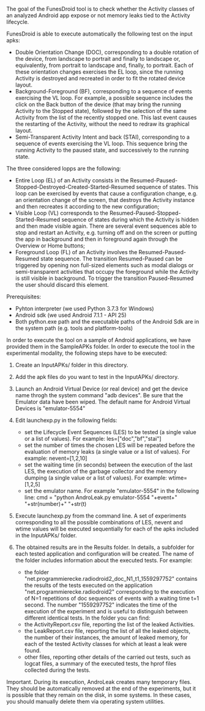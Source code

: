 The goal of the FunesDroid tool is to check whether the Activity classes of an analyzed Android app expose or not memory leaks tied to the Activity lifecycle.

FunesDroid is able to execute automatically the following test on the input apks:
- Double Orientation Change (DOC), corresponding to a double rotation of the device, from landscape to portrait and finally to landscape or, equivalently, from portrait to landscape and, finally, to portrait. Each of these orientation changes exercises the EL loop, since the running Activity is destroyed and recreated in order to fit the rotated device layout. 
- Background-Foreground (BF), corresponding to a sequence of events exercising the VL loop. For example, a possible sequence includes the click on the Back button of the device (that may bring the running Activity to the Stopped state), followed by the selection of the same Activity from the list of the recently stopped one. This last event causes the restarting of the Activity, without the need to redraw its graphical layout.
- Semi-Transparent Activity Intent and back (STAI), corresponding to  a sequence of events exercising the VL loop. This sequence bring the running Activity to the paused state, and successively to the running state.

The three considered lopps are the following:
- Entire Loop (EL) of an Activity consists in the Resumed-Paused-Stopped-Destroyed-Created-Started-Resumed sequence of states. This loop can be exercised by events that cause a configuration change, e.g. an orientation change of the screen, that destroys the Activity instance and then recreates it according to the new configuration; 
- Visible Loop (VL) corresponds to the Resumed-Paused-Stopped-Started-Resumed sequence of states during which the Activity is hidden and then made visible again. There are several event sequences able to stop and restart an Activity, e.g. turning off and on the screen or putting the app in background and then in foreground again through the Overview or Home buttons;
- Foreground Loop (FL) of an Activity involves the Resumed-Paused-Resumed state sequence.
The transition Resumed-Paused can be triggered by opening non full-sized elements such as modal dialogs or semi-transparent activities that occupy the foreground while the Activity is still visible in background. To trigger the transition Paused-Resumed the user should discard this element.

Prerequisites:
- Pyhton interpreter (we used Python 3.7.3 for Windows)
- Android sdk (we used Android 7.1.1 - API 25)
- Both python.exe path and the executable paths of the Android Sdk are in the system path (e.g. tools and platform-tools)

In order to execute the tool on a sample of Android applications, we have provided them in the SampleAPKs folder.
In order to execute the tool in the experimental modality, the following steps have to be executed:

1) Create an InputAPKs/ folder in this directory. 

2) Add the apk files do you want to test in the InputAPKs/ directory.

3) Launch an Android Virtual Device (or real device) and get the device name throgh the system command "adb devices".
Be sure that the Emulator data have been wiped. The default name for Android Virtual Devices is "emulator-5554" 

4) Edit launchexp.py in the following fields:
	- set the Lifecycle Event Sequences (LES) to be tested (a single value or a list of values). For example:
		les=["doc","bf","stai"]
	- set the number of times the chosen LES will be repeated before the evaluation of memory leaks (a single value or a list of values). For example:
		nevent=[1,2,10]
	- set the waiting time (in seconds) between the execution of the last LES, the execution of the garbage collector and the memory dumping (a single value or a list of values). For example:
		wtime=[1,2,5]
	- set the emulator name. For example "emulator-5554" in the following line:
		cmd = "python AndroLeak.py emulator-5554 "+event+" "+str(number)+" "+str(t)

5) Execute launchexp.py from the command line. A set of experiments corresponding to all the possible combinations of LES, nevent and wtime values will be executed sequentially for each of the apks included in the InputAPKs/ folder.

6) The obtained results are in the Results folder. In details, a subfolder for each tested application and configuration will be created. The name of the folder includes information about the executed tests. For example:
	- the folder "net.programmierecke.radiodroid2_doc_N1_t1_1559297752" contains the results of the tests executed on the application "net.programmierecke.radiodroid2" corresponding to the execution of N=1 repetitions of doc sequences of events with a waiting time t=1 second. The number "1559297752" indicates the time of the execution of the experiment and is useful to distinguish between different identical tests.
In the folder you can find:
	- the ActivityReport.csv file, reporting the list of the leaked Activities.
	- the LeakReport.csv file, reporting the list of all the leaked objects, the number of their instances, the amount of leaked memory, for each of the tested Activity classes for which at least a leak were found.
	- other files, reporting other details of the carried out tests, such as logcat files, a summary of the executed tests, the hprof files collected during the tests.
		
Important. During its execution, AndroLeak creates many temporary files. They should be automatically removed at the end of the experiments, but it is possible that they remain on the disk, in some systems. In these cases, you should manually delete them via operating system utilities.
 

